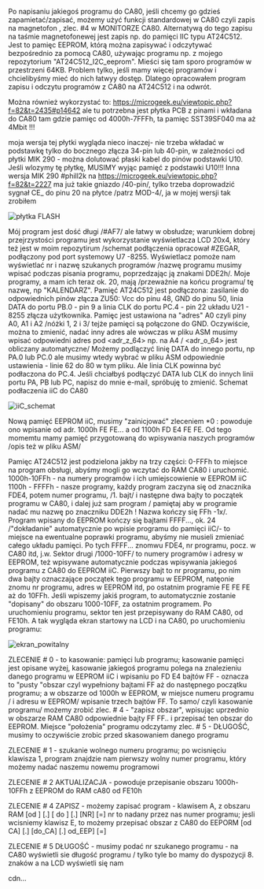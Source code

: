 Po napisaniu jakiegoś programu do CA80, jeśli chcemy go gdzieś zapamietać/zapisać, możemy użyć funkcji standardowej w CA80 czyli zapis na magnetofon , zlec. #4 w MONITORZE CA80. Alternatywą do tego zapisu na taśmie magnetofonewej jest zapis np. do pamięci IIC typu AT24C512. Jest to pamięc EEPROM, którą można zapisywać i odczytywać bezpośrednio za pomocą CA80, używając programu np. z mojego repozytorium "AT24C512_I2C_eeprom". Mieści się tam sporo programów w przestrzeni  64KB. Problem tylko, jeśli mamy więcej programów i chcielibyśmy mieć do nich łatwyy dostęp. Dlatego opracowałem program  zapisu i odczytu programów z CA80 na AT24C512 i na odwrót.

Można również wykorzystać to:
https://microgeek.eu/viewtopic.php?f=82&t=2435#p14642
ale tu potrzebna jest płytka PCB z pinami i wkładana do CA80 tam gdzie pamięc od 4000h-7FFFh, ta pamięc SST39SF040 ma aż 4Mbit !!!

moja wersja tej płytki wygląda nieco inaczej- nie trzeba wkładać w podstawkę tylko do bocznego złącza 34-pin lub 40-pin, w zależności od płytki MIK 290 - można dolutować płaski kabel do pinów podstawki U10. Jeśli wlozymy tę płytkę, MUSIMY wyjąc pamięć z podstawki U10!!!
Inna wersja MIK 290 #phill2k na 
https://microgeek.eu/viewtopic.php?f=82&t=2227
ma już takie gniazdo /40-pin/, tylko trzeba doprowadzić sygnał CE_ do pinu 20 na płytce /patrz MOD-4/, ja w mojej wersji tak zrobiłem

![płytka FLASH](https://github.com/user-attachments/assets/9889acc2-78af-43b0-8375-c0d04c20b75a)

Mój program jest dość długi /#AF7/ ale łatwy w obsłudze; warunkiem dobrej przejrzystości programu jest wykorzystanie wyświetlacza LCD 20x4, który też jest w moim repozytirum /schemat podłączenia opracował #ZEGAR, podłączony pod port systemowy U7 -8255. Wyświetlacz pomoże nam wyświetlać nr i nazwę szukanych programów /nazwę programu musimy wpisać podczas pisania programu, poprzedzając ją znakami DDE2h/.
Moje programy, a mam ich teraz ok. 20, mają /przeważnie na końcu programu/ tę nazwę, np "KALENDARZ". Pamięć AT24C512 jest podłączona: zasilanie do odpowiednich pinów złącza ZU50: Vcc do pinu 48, GND do pinu 50, linia DATA do portu PB.0 - pin 9 a linia CLK do portu PC.4 - pin 22 układu U21 - 8255 złącza użytkownika. Pamięc jest ustawiona na "adres" A0 czyli piny A0, A1 i A2 /nóżki 1, 2 i 3/ tejże pamięci są połączone do GND. Oczywiście, można to zmienić, nadać inny adres ale wówczas w pliku ASM musimy wpisać odpowiedni adres pod <adr_z_64>  np. na A4 / <adr_o_64> jest obliczany automatyczne/
Możemy podlączyć linię DATA do innego portu, np PA.0 lub PC.0 ale musimy wtedy wybrać w pliku ASM odpowiednie ustawienia - linie 62 do 80 w tym pliku. Ale linia CLK powinna być podłaczona do PC.4. Jeśli chciałbyś podłączyć DATA lub CLK do innych linii portu PA, PB lub PC, napisz do mnie e-mail, spróbuję to zmienić.
Schemat podłaczenia iiC do CA80

![iiC_schemat](https://github.com/user-attachments/assets/95cde02a-e141-4838-89ac-db00536a8bf7)

Nową pamięć EEPROM iiC, musimy "zainicjować" zleceniem *0 : powoduje ono wpisanie od adr. 1000h FE FE... a od 1100h FD E4 FE FE. Od tego momemtu mamy pamięć przygotowaną do wpisywania naszych programów /opis też w pliku ASM/

Pamięc AT24C512 jest podzielona jakby na trzy części:
0-FFFh to miejsce na program obsługi, abyśmy mogli go wczytać do RAM CA80 i uruchomić.
1000h-10FFh -  na numery programów i ich umiejscowienie w EEPROM iiC
1100h - FFFFh - nasze programy, każdy program zaczyna się od znacznika FDE4, potem numer programu, /1. bajt/ i następne dwa bajty to początek programu w CA80, i dalej już sam program / pamiętaj aby w programie nadać mu nazwę po znaczniku DDE2h ! Nazwa kończy się FFh -1x/. Program wpisany do EEPROM kończy się bajtami FFFF..., ok. 24 /"dokładanie" automatycznie po wpisie programu do pamięci iiC/- to miejsce na ewentualne poprawki programu, abyśmy nie musieli zmieniać całego układu pamięci. Po tych FFFF... znomwu FDE4, nr programu, pocz. w CA80 itd, j.w.
Sektor drugi /1000-10FF/ to numery programów i adresy w EEPROM, też wpisywane automatycznie podczas wpisywania jakiegoś programu z CA80 do EEPROM iiC. Pierwszy bajt to nr programu, po nim dwa bajty oznaczające początek tego programu w EEPROM, natęonie znomu nr programu, adres w EEPROM itd, po ostatnim programie FE FE FE aż do 10FFh. Jeśli wpiszemy jakiś program, to automatycznie zostanie "dopisany" do obszaru 1000-10FF, za ostatnim programem. 
Po uruchomieniu programu, sektor ten jest przepisywany do RAM CA80, od FE10h.
A tak wygląda ekran startowy na LCD i na CA80, po uruchomieniu programu:

![ekran_powitalny](https://github.com/user-attachments/assets/b901c505-e743-4d7c-ba89-163293d49598)

ZLECENIE # 0 - to kasowanie: pamięci lub programu; kasowanie pamięci jest opisane wyżej, kasowanie jakiegoś programu polega na znalezieniu danego programu w EEPROM iiC i wpisaniu po FD E4  bajtów FF - oznacza to "pusty "obszar czyl wypełniony bajtami FF aż do następnego początku programu; a w obszarze od 1000h w EEPROM,  w miejsce numeru programu / i adresu w EEPROM/ wpisanie trzech bajtów FF. To samo/ czyli kasowanie programu/ możemy zrobić zlec. # 4 - "zapisz obszar", wpisując uprzednio w obszarze RAM CA80 odpowiednie bajty FF FF.. i przepisać ten obszar do EEPROM. Miejsce "położenia" programu odczytamy zlec. # 5 - DŁUGOŚĆ, musimy to oczywiście zrobic przed skasowaniem danego programu

ZLECENIE # 1 - szukanie wolnego numeru programu; po wcisnięciu klawisza 1, program znajdzie nam pierwszy wolny numer programu, który możemy nadać naszemu nowemu programowi

ZLECENIE # 2 AKTUALIZACJA - powoduje przepisanie obszaru 1000h-10FFh z EEPROM do RAM cA80 od FE10h

ZLECENIE # 4  ZAPISZ - możemy zapisać program - klawisem A, z obszaru RAM [od ] [.] [ do ] [.] [NR] [=]  nr to nadany przez nas numer programu; jesli wcisniemy klawisz E, to możemy przepisać obszar z CA80 do EEPORM [od CA] [.] [do_CA] [.] od_EEP] [=]

ZLECENIE # 5 DŁUGOŚĆ - musimy podać nr szukanego programu - na CA80 wyświetli sie długość programu / tylko tyle bo mamy do dyspozycji 8. znaków a na LCD wyświetli się nam 




cdn...

